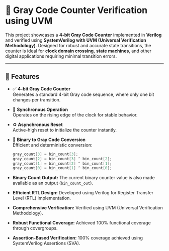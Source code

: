 # 🧮 Gray Code Counter Verification using UVM

This project showcases a **4-bit Gray Code Counter** implemented in **Verilog** and verified using **SystemVerilog with UVM (Universal Verification Methodology)**. Designed for robust and accurate state transitions, the counter is ideal for **clock domain crossing**, **state machines**, and other digital applications requiring minimal transition errors.

---

## 🚀 Features

- ✅ **4-bit Gray Code Counter**  
  Generates a standard 4-bit Gray code sequence, where only one bit changes per transition.

- 🔄 **Synchronous Operation**  
  Operates on the rising edge of the clock for stable behavior.

- ♻️ **Asynchronous Reset**  
  Active-high reset to initialize the counter instantly.

- 🔧 **Binary to Gray Code Conversion**  
  Efficient and deterministic conversion:
  ```verilog
  gray_count[3] = bin_count[3];
  gray_count[2] = bin_count[3] ^ bin_count[2];
  gray_count[1] = bin_count[2] ^ bin_count[1];
  gray_count[0] = bin_count[1] ^ bin_count[0];

- **Binary Count Output:** The current binary counter value is also made available as an output (`bin_count_out`).  
- **Efficient RTL Design:** Developed using Verilog for Register Transfer Level (RTL) implementation.  
- **Comprehensive Verification:** Verified using UVM (Universal Verification Methodology).  
- **Robust Functional Coverage:** Achieved 100% functional coverage through covergroups.  
- **Assertion-Based Verification:** 100% coverage achieved using SystemVerilog Assertions (SVA).  
